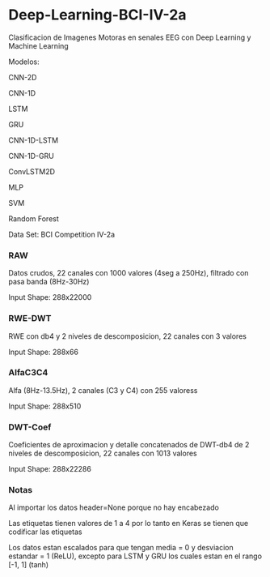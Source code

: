 # Deep-Learning-BCI-IV-2a
Clasificacion de Imagenes Motoras en senales EEG con Deep Learning y Machine Learning

Modelos:

CNN-2D

CNN-1D

LSTM

GRU

CNN-1D-LSTM

CNN-1D-GRU

ConvLSTM2D

MLP

SVM

Random Forest

Data Set: BCI Competition IV-2a

### RAW
Datos crudos, 22 canales con 1000 valores (4seg a 250Hz), filtrado con pasa banda (8Hz-30Hz)

Input Shape: 288x22000

### RWE-DWT
RWE con db4 y 2 niveles de descomposicion, 22 canales con 3 valores

Input Shape: 288x66

### AlfaC3C4
Alfa (8Hz-13.5Hz), 2 canales (C3 y C4) con 255 valoress

Input Shape: 288x510

### DWT-Coef
Coeficientes de aproximacion y detalle concatenados de DWT-db4 de 2 niveles de descomposicion, 22 canales con 1013 valores

Input Shape: 288x22286

### Notas
Al importar los datos header=None porque no hay encabezado

Las etiquetas tienen valores de 1 a 4 por lo tanto en Keras se tienen que codificar las etiquetas

Los datos estan escalados para que tengan media = 0 y desviacion estandar = 1 (ReLU), excepto para LSTM y GRU los cuales estan en el rango [-1, 1] (tanh)